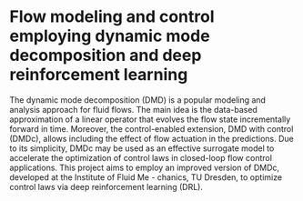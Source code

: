 # Flow modeling and control employing dynamic mode decomposition and deep reinforcement learning
The dynamic mode decomposition (DMD) is a popular modeling and analysis approach for fluid
flows. The main idea is the data-based approximation of a linear operator that evolves the flow
state incrementally forward in time. Moreover, the control-enabled extension, DMD with control
(DMDc), allows including the effect of flow actuation in the predictions. Due to its simplicity,
DMDc may be used as an effective surrogate model to accelerate the optimization of control laws
in closed-loop flow control applications.
This project aims to employ an improved version of DMDc, developed at the Institute of Fluid Me -
chanics, TU Dresden, to optimize control laws via deep reinforcement learning (DRL). 
